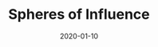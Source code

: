 ---
date: 2020-01-10
published: true
title: "Spheres of Influence"
location: Sedgwick Reserve, California USA
description: "Fine-scale mapping of canopy species onto soil fungal turnover"
disciplines: Environmental RNA <br> Field work <br> Survey
media: Book
ownership: Personal
client:
time_period: 2020
thumbnail: "/projects/spheres/windmill.jpeg"

website:
  button_text: Read the paper
  url: https://doi.org/10.3389/fevo.2021.641732

intro: |
  **Sedgwick Reserve, California USA** <br><br>
   Just before the US really understood the severity of the coming pandemic, a team of naive field ecologists (including myself) sampled transects at UC Santa Barbara's Sedgwick Reserve to understand the influence of canopy trees on the rapid turnover of fungal species in the soil. We compared toolsets, sequencing both RNA and DNA, and found that RNA showed a very clear pattern of fungal change across space while DNA did not. Using this RNA data, we showed that both canopy and environment play important roles in shaping belowground diversity. 

content_layout:

  - section_layout: 2col
    images:
      - caption: Oliver Chadwick sharing his widsom
        description: ''
        url: '/projects/spheres/chadwick.jpeg'
        width:
        height:

      - caption: A foggy morning in 'windmill' canyon
        description: ''
        url: '/projects/spheres/windmill.jpeg'
        width:
        height:

  - section_layout: 2col
    images:
      - caption: Holly tracing the transect
        description: ''
        url: '/projects/spheres/transect.jpeg'
        width:
        height:

      - caption: Sevan and Ean pulling soil cores
        description: ''
        url: '/projects/spheres/sampling.jpeg'
        width:
        height:


---